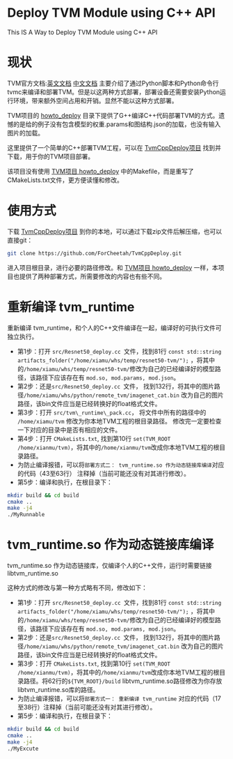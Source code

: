 # Deploy TVM Module using C++ API

This IS A Way to Deploy TVM Module using C++ API

# 现状

TVM官方文档:[英文文档](https://tvm.apache.org/docs) [中文文档](https://tvm.hyper.ai/) 主要介绍了通过Python脚本和Python命令行tvmc来编译和部署TVM。但是以这两种方式部署，部署设备还需要安装Python运行环境，带来额外空间占用和开销。显然不能以这种方式部署。

TVM项目的 [howto_deploy](https://github.com/apache/tvm/tree/main/apps/howto_deploy) 目录下提供了G\++编译C\++代码部署TVM的方式。遗憾的是给的例子没有包含模型的权重.params和图结构.json的加载，也没有输入图片的加载。

这里提供了一个简单的C\+\+部署TVM工程，可以在 [TvmCppDeploy项目](https://github.com/ForCheetah/TvmCppDeploy) 找到并下载，用于你的TVM项目部署。

该项目没有使用 [TVM项目 howto_deploy](https://github.com/apache/tvm/tree/main/apps/howto_deploy) 中的Makefile，而是重写了CMakeLists.txt文件，更方便读懂和修改。

# 使用方式

下载 [TvmCppDeploy项目](https://github.com/ForCheetah/TvmCppDeploy) 到你的本地，可以通过下载zip文件后解压缩，也可以直接git：

```bash
git clone https://github.com/ForCheetah/TvmCppDeploy.git
```

进入项目根目录，进行必要的路径修改。和 [TVM项目 howto_deploy](https://github.com/apache/tvm/tree/main/apps/howto_deploy) 一样，本项目也提供了两种部署方式，所需要修改的内容也有些不同。

# 重新编译 tvm_runtime

重新编译 tvm\_runtime，和个人的C\++文件编译在一起，编译好的可执行文件可独立执行。

- 第1步：打开 `src/Resnet50_deploy.cc `文件，找到81行 `const std::string artifacts_folder("/home/xiamu/whs/temp/resnet50-tvm/");` ，将其中的`/home/xiamu/whs/temp/resnet50-tvm/`修改为自己的已经编译好的模型路径，该路径下应该存在有 `mod.so, mod.params, mod.json`。
- 第2步：还是`src/Resnet50_deploy.cc `文件， 找到132行，将其中的图片路径`/home/xiamu/whs/python/remote_tvm/imagenet_cat.bin` 改为自己的图片路径，该bin文件应当是已经转换好的float格式文件。
- 第3步：打开  `src/tvm\_runtime\_pack.cc`， 将文件中所有的路径中的 `/home/xiamu/tvm`  修改为你本地TVM工程的根目录路径。 修改完一定要检查一下对应的目录中是否有相应的文件。
- 第4步：打开 `CMakeLists.txt`, 找到第10行 `set(TVM_ROOT /home/xianmu/tvm)`，将其中的`/home/xianmu/tvm`改成你本地TVM工程的根目录路径。
- 为防止编译报错，可以将`部署方式二： tvm_runtime.so 作为动态链接库编译`对应的代码（43至63行） 注释掉（当前可能还没有对其进行修改）。
- 第5步：编译和执行，在根目录下：
```bash
mkdir build && cd build
cmake ..
make -j4
./MyRunnable
```


# tvm_runtime.so 作为动态链接库编译

tvm\_runtime.so 作为动态链接库，仅编译个人的C\++文件，运行时需要链接 libtvm\_runtime.so


这种方式的修改与第一种方式略有不同，修改如下：
- 第1步：打开 `src/Resnet50_deploy.cc `文件，找到81行 `const std::string artifacts_folder("/home/xiamu/whs/temp/resnet50-tvm/");` ，将其中的`/home/xiamu/whs/temp/resnet50-tvm/`修改为自己的已经编译好的模型路径，该路径下应该存在有 `mod.so, mod.params, mod.json`。
- 第2步：还是`src/Resnet50_deploy.cc `文件， 找到132行，将其中的图片路径`/home/xiamu/whs/python/remote_tvm/imagenet_cat.bin` 改为自己的图片路径，该bin文件应当是已经转换好的float格式文件。
- 第3步：打开 `CMakeLists.txt`, 找到第10行 `set(TVM_ROOT /home/xianmu/tvm)`，将其中的`/home/xianmu/tvm`改成你本地TVM工程的根目录路径。将62行的`${TVM_ROOT}/build` libtvm\_runtime.so路径修改为你存放libtvm\_runtime.so库的路径。
- 为防止编译报错，可以将`部署方式一： 重新编译 tvm_runtime` 对应的代码（17至38行）注释掉（当前可能还没有对其进行修改）。
- 第5步：编译和执行，在根目录下：
```bash
mkdir build && cd build
cmake ..
make -j4
./MyExcute
```







